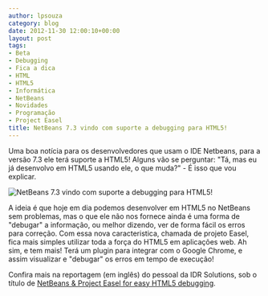 ```yaml
---
author: lpsouza
category: blog
date: 2012-11-30 12:00:10+00:00
layout: post
tags:
- Beta
- Debugging
- Fica a dica
- HTML
- HTML5
- Informática
- NetBeans
- Novidades
- Programação
- Project Easel
title: NetBeans 7.3 vindo com suporte a debugging para HTML5!
---
```


Uma boa notícia para os desenvolvedores que usam o IDE Netbeans, para a versão 7.3 ele terá suporte a HTML5! Alguns vão se perguntar: "Tá, mas eu já desenvolvo em HTML5 usando ele, o que muda?" - É isso que vou explicar.

![NetBeans 7.3 vindo com suporte a debugging para HTML5!](http://blog.idrsolutions.comhttps://luizsouza.com.br/wp-content/uploads/2012/10/NewProject.png)

A ideia é que hoje em dia podemos desenvolver em HTML5 no NetBeans sem problemas, mas o que ele não nos fornece ainda é uma forma de "debugar" a informação, ou melhor dizendo, ver de forma fácil os erros para correção. Com essa nova caracteristica, chamada de projeto Easel, fica mais simples utilizar toda a força do HTML5 em aplicações web. Ah sim, e tem mais! Terá um plugin para integrar com o Google Chrome, e assim visualizar e "debugar" os erros em tempo de execução!

Confira mais na reportagem (em inglês) do pessoal da IDR Solutions, sob o título de [NetBeans & Project Easel for easy HTML5 debugging](http://blog.idrsolutions.com/2012/10/netbeans-project-easel-for-easy-html5-debugging/).